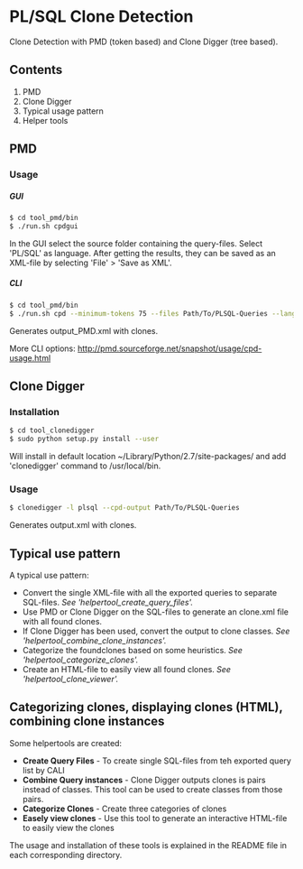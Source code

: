 # PL/SQL Clone Detection
Clone Detection with PMD (token based) and Clone Digger (tree based).

## Contents
1. PMD
2. Clone Digger
3. Typical usage pattern
4. Helper tools

## PMD
### Usage
##### GUI

```sh
$ cd tool_pmd/bin
$ ./run.sh cpdgui
```
In the GUI select the source folder containing the query-files. Select 'PL/SQL' as language. After getting the results, they can be saved as an XML-file by selecting 'File' > 'Save as XML'. 

##### CLI

```sh
$ cd tool_pmd/bin
$ ./run.sh cpd --minimum-tokens 75 --files Path/To/PLSQL-Queries --language plsql --format xml > output_PMD.xml
```
Generates output_PMD.xml with clones. 

More CLI options: http://pmd.sourceforge.net/snapshot/usage/cpd-usage.html


## Clone Digger
### Installation
```sh
$ cd tool_clonedigger
$ sudo python setup.py install --user 
```

Will install in default location ~/Library/Python/2.7/site-packages/ and add 'clonedigger' command to /usr/local/bin.

### Usage
```sh
$ clonedigger -l plsql --cpd-output Path/To/PLSQL-Queries
```
Generates output.xml with clones. 

## Typical use pattern
A typical use pattern:
* Convert the single XML-file with all the exported queries to separate SQL-files. *See 'helpertool_create_query_files'.*
* Use PMD or Clone Digger on the SQL-files to generate an clone.xml file with all found clones.
* If Clone Digger has been used, convert the output to clone classes. *See 'helpertool_combine_clone_instances'.*
* Categorize the foundclones based on some heuristics. *See 'helpertool_categorize_clones'.*
* Create an HTML-file to easily view all found clones. *See 'helpertool_clone_viewer'.*

## Categorizing clones, displaying clones (HTML), combining clone instances
Some helpertools are created:
* **Create Query Files** - To create single SQL-files from teh exported query list by CALI 
* **Combine Query instances** - Clone Digger outputs clones is pairs instead of classes. This tool can be used to create classes from those pairs.
* **Categorize Clones** - Create three categories of clones
* **Easely view clones** - Use this tool to generate an interactive HTML-file to easily view the clones

The usage and installation of these tools is explained in the README file in each corresponding directory.